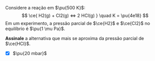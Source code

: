Considere a reação em $\pu{500 K}$:
$$
    \ce{ H2(g) + Cl2(g) <=> 2 HCl(g) } \quad K = \pu{4e18}
$$
Em um experimento, a pressão parcial de $\ce{H2}$ e $\ce{Cl2}$ no equilíbrio é $\pu{1 \mu Pa}$.

**Assinale** a alternativa que mais se aproxima da pressão parcial de $\ce{HCl}$.

- [x] $\pu{20 mbar}$

